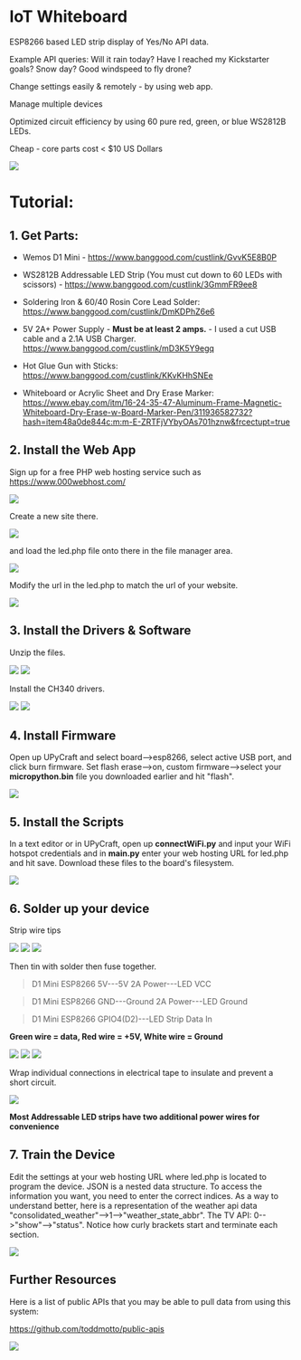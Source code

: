 # IoT Whiteboard
ESP8266 based LED strip display of Yes/No API data.

Example API queries:
Will it rain today? Have I reached my Kickstarter goals? Snow day? Good windspeed to fly drone? 

Change settings easily & remotely - by using web app.

Manage multiple devices

Optimized circuit efficiency by using 60 pure red, green, or blue WS2812B LEDs.

Cheap - core parts cost < $10 US Dollars

![](out.jpg)

# Tutorial:
## 1. Get Parts:
* Wemos D1 Mini - https://www.banggood.com/custlink/GvvK5E8B0P

* WS2812B Addressable LED Strip (You must cut down to 60 LEDs with scissors) - https://www.banggood.com/custlink/3GmmFR9ee8

* Soldering Iron & 60/40 Rosin Core Lead Solder: https://www.banggood.com/custlink/DmKDPhZ6e6

* 5V 2A+ Power Supply - **Must be at least 2 amps.** - I used a cut USB cable and a 2.1A USB Charger. https://www.banggood.com/custlink/mD3K5Y9egq 

* Hot Glue Gun with Sticks: https://www.banggood.com/custlink/KKvKHhSNEe

* Whiteboard or Acrylic Sheet and Dry Erase Marker: https://www.ebay.com/itm/16-24-35-47-Aluminum-Frame-Magnetic-Whiteboard-Dry-Erase-w-Board-Marker-Pen/311936582732?hash=item48a0de844c:m:m-E-ZRTFjVYbyOAs701hznw&frcectupt=true

## 2. Install the Web App
Sign up for a free PHP web hosting service such as https://www.000webhost.com/

![](signup.gif)

Create a new site there.

![](newsite1.gif)

and load the led.php file onto there in the file manager area.

![](siteupload.gif)

Modify the url in the led.php to match the url of your website.

![](editphp.gif)

## 3. Install the Drivers & Software
Unzip the files.

![](unzip1.gif)
![](unzip2.gif)

Install the CH340 drivers.

![](driver1.gif)
![](driver2.gif)

## 4. Install Firmware
Open up UPyCraft and select board-->esp8266, select active USB port, and click burn firmware. Set flash erase-->on, custom firmware-->select your **micropython.bin** file you downloaded earlier and hit "flash".

![](burn.gif)

## 5. Install the Scripts
In a text editor or in UPyCraft, open up **connectWiFi.py** and input your WiFi hotspot credentials and in **main.py** enter your web hosting URL for led.php and hit save. Download these files to the board's filesystem.

![](code.gif)

## 6. Solder up your device
Strip wire tips

![](wire1.jpg)
![](wire2.jpg)
![](wire3.jpg)

Then tin with solder then fuse together.

>D1 Mini ESP8266 5V---5V 2A Power---LED VCC

>D1 Mini ESP8266 GND---Ground 2A Power---LED Ground

>D1 Mini ESP8266 GPIO4(D2)---LED Strip Data In


**Green wire = data, Red wire = +5V, White wire = Ground**

![](solder1.jpg)
![](solder2.jpg)
![](solder3.jpg)

Wrap individual connections in electrical tape to insulate and prevent a short circuit.

![](tape.jpg)

**Most Addressable LED strips have two additional power wires for convenience**

## 7. Train the Device
Edit the settings at your web hosting URL where led.php is located to program the device.
JSON is a nested data structure. To access the information you want, you need to enter the correct indices. As a way to understand better, here is a representation of the weather api data "consolidated_weather"-->1-->"weather_state_abbr". The TV API: 0-->"show"-->"status". Notice how curly brackets start and terminate each section.


![](app1.gif)


## Further Resources

Here is a list of public APIs that you may be able to pull data from using this system:

https://github.com/toddmotto/public-apis

![](apilist.gif)

